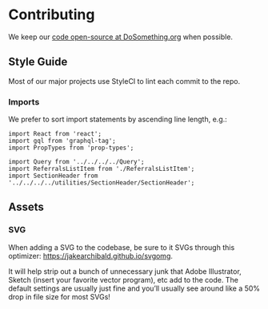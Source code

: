 # Contributing

We keep our [code open-source at DoSomething.org](https://github.com/dosomething) when possible.

## Style Guide

Most of our major projects use StyleCI to lint each commit to the repo.

### Imports

We prefer to sort import statements by ascending line length, e.g.:
```
import React from 'react';
import gql from 'graphql-tag';
import PropTypes from 'prop-types';

import Query from '../../../../Query';
import ReferralsListItem from './ReferralsListItem';
import SectionHeader from '../../../../utilities/SectionHeader/SectionHeader';

```

## Assets

### SVG

When adding a SVG to the codebase, be sure to it SVGs through this optimizer: https://jakearchibald.github.io/svgomg.

It will help strip out a bunch of unnecessary junk that Adobe Illustrator, Sketch (insert your favorite vector program), etc add to the code. The default settings are usually just fine and you’ll usually see around like a 50% drop in file size for most SVGs!